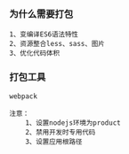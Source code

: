 ### 为什么需要打包

    1、变编译ES6语法特性
    2、资源整合less、sass、图片
    3、优化代码体积
### 打包工具
    webpack
    
    注意：
        1、设置nodejs环境为product
        2、禁用开发时专用代码
        3、设置应用根路径